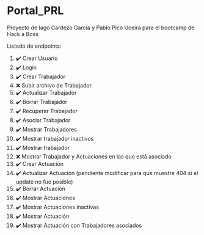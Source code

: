 # Portal_PRL

Proyecto de Iago Cardezo García y Pablo Pico Uceira para el bootcamp de Hack a Boss

Listado de endpoints:

1.  ✔️ Crear Usuario
2.  ✔️ Login
3.  ✔️ Crear Trabajador
4.  ❌️ Subir archivo de Trabajador
5.  ✔️ Actualizar Trabajador
6.  ✔️ Borrar Trabajador
7.  ✔️ Recuperar Trabajador
8.  ✔️ Asociar Trabajador
9.  ✔️ Mostrar Trabajadores
10. ✔️ Mostrar trabajador inactivos
11. ✔️ Mostrar trabajador
12. ❌️ Mostrar Trabajador y Actuaciones en las que está asociado
13. ✔️ Crear Actuación
14. ✔️ Actualizar Actuación (pendiente modificar para que muestre 404 si el update no fue posible)
15. ✔️ Borrar Actuación
16. ✔️ Mostrar Actuaciones
17. ✔️ Mostrar Actuaciones inactivas
18. ✔️ Mostrar Actuación
19. ✔️ Mostrar Actuación con Trabajadores asociados
